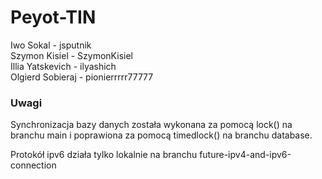 # Peyot-TIN

Iwo Sokal - jsputnik <br>
Szymon Kisiel - SzymonKisiel <br>
Illia Yatskevich - ilyashich <br>
Olgierd Sobieraj - pionierrrrr77777 <br>


### Uwagi
Synchronizacja bazy danych została wykonana za pomocą lock() na branchu main i poprawiona za pomocą timedlock() na branchu database.

Protokół ipv6 działa tylko lokalnie na branchu future-ipv4-and-ipv6-connection

